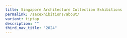 ```yaml
---
title: Singapore Architecture Collection Exhibitions
permalink: /sacexhibitions/about/
variant: tiptap
description: ""
third_nav_title: "2024"
---
```

